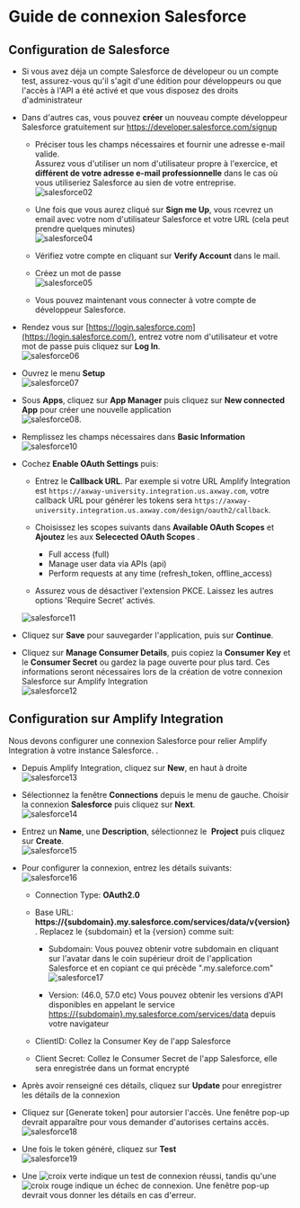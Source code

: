 # Guide de connexion Salesforce

## Configuration de Salesforce

- Si vous avez déja un compte Salesforce de dévelopeur ou un compte test, assurez-vous qu'il s'agit d'une édition pour développeurs ou que l'accès à l'API a été activé et que vous disposez des droits d'administrateur
- Dans d'autres cas, vous pouvez **créer** un nouveau compte développeur Salesforce gratuitement sur <https://developer.salesforce.com/signup>
  - Préciser tous les champs nécessaires et fournir une adresse e-mail valide. \
  Assurez vous d'utiliser un nom d'utilisateur propre à l'exercice, et **différent de votre adresse e-mail professionnelle** dans le cas où vous utiliseriez Salesforce au sien de votre entreprise. \
  ![salesforce02](../assets/salesforce-connection/salesforce02.png)

  - Une fois que vous aurez cliqué sur **Sign me Up**, vous rcevrez un email avec votre nom d'utilisateur Salesforce et votre URL (cela peut prendre quelques minutes) \
  ![salesforce04](../assets/salesforce-connection/salesforce04.png)

  - Vérifiez votre compte en cliquant sur **Verify Account** dans le mail.

  - Créez un mot de passe \
  ![salesforce05](../assets/salesforce-connection/salesforce05.png)

  - Vous pouvez maintenant vous connecter à votre compte de développeur Salesforce.

- Rendez vous sur [https://login.salesforce.com](https://login.salesforce.com/),  entrez votre nom d'utilisateur et votre mot de passe puis cliquez sur **Log In**. \
  ![salesforce06](../assets/salesforce-connection/salesforce06.png)

- Ouvrez le menu **Setup** \
  ![salesforce07](../assets/salesforce-connection/salesforce07.png)

- Sous **Apps**, cliquez sur **App Manager** puis cliquez sur  **New connected App** pour créer une nouvelle application \
  ![salesforce08](../assets/salesforce-connection/salesforce09.png).

- Remplissez les champs nécessaires dans **Basic Information** \
  ![salesforce10](../assets/salesforce-connection/salesforce10.png)

- Cochez  **Enable OAuth Settings** puis:
  - Entrez le **Callback URL**. Par exemple si votre URL Amplify Integration est `https://axway-university.integration.us.axway.com`, votre callback URL pour générer les tokens sera `https://axway-university.integration.us.axway.com/design/oauth2/callback`.
  - Choisissez les scopes suivants dans **Available OAuth Scopes** et **Ajoutez** les aux **Selecected OAuth Scopes** .
    - Full access (full)
    - Manage user data via APIs (api)
    - Perform requests at any time (refresh_token, offline_access)

  - Assurez vous de désactiver l'extension PKCE. Laissez les autres options 'Require Secret' activés.

  ![salesforce11](../assets/salesforce-connection/salesforce11.png)

- Cliquez sur **Save** pour sauvegarder l'application, puis sur **Continue**.

- Cliquez sur **Manage Consumer Details**, puis copiez la **Consumer Key** et le  **Consumer Secret** ou gardez la page ouverte pour plus tard. Ces informations seront nécessaires lors de la création de votre connexion Salesforce sur Amplify Integration \
  ![salesforce12](../assets/salesforce-connection/salesforce12.png)

## Configuration sur Amplify Integration

Nous devons configurer une connexion Salesforce pour relier Amplify Integration à votre instance Salesforce. .

- Depuis Amplify Integration, cliquez sur **New**, en haut à droite \
![salesforce13](../assets/salesforce-connection/salesforce13.png)

- Sélectionnez la fenêtre **Connections** depuis le menu de gauche. Choisir la connexion **Salesforce** puis cliquez sur **Next**. \
![salesforce14](../assets/salesforce-connection/salesforce14.png)

- Entrez un **Name**, une **Description**, sélectionnez le  **Project** puis cliquez sur **Create**. \
![salesforce15](../assets/salesforce-connection/salesforce15.png)

- Pour configurer la connexion, entrez les détails suivants:\
![salesforce16](../assets/salesforce-connection/salesforce16.png)

  - Connection Type: **OAuth2.0** 

  - Base URL:  **https://{subdomain}.my.salesforce.com/services/data/v{version}**. Replacez le {subdomain} et la  {version} comme suit: 

    - Subdomain: Vous pouvez obtenir votre subdomain en cliquant sur l'avatar dans le coin supérieur droit de l'application Salesforce et en copiant ce qui précède ".my.saleforce.com"
      ![salesforce17](../assets/salesforce-connection/salesforce17.png)

    - Version: (46.0, 57.0 etc)  Vous pouvez obtenir les versions d'API disponibles en appelant le service <https://{subdomain}.my.salesforce.com/services/data> depuis votre navigateur

  - ClientID: Collez la Consumer Key de l'app Salesforce
  - Client Secret: Collez le Consumer Secret de l'app Salesforce, elle sera enregistrée dans un format encrypté

- Après avoir renseigné ces détails, cliquez sur **Update** pour enregistrer les détails de la connexion 

- Cliquez sur [Generate token] pour autorsier l'accès. Une fenêtre pop-up devrait apparaître pour vous demander d'autorises certains accès. \
![salesforce18](../assets/salesforce-connection/salesforce18.png)

- Une fois le token généré, cliquez sur **Test** \
![salesforce19](../assets/salesforce-connection/salesforce19.png)

- Une ![croix verte](../assets/salesforce-connection/test-greencheck.png) indique un test de connexion réussi, tandis qu'une ![ croix rouge](../assets/salesforce-connection/test-redmark.png) indique un échec de connexion. Une fenêtre pop-up devrait vous donner les détails en cas d'erreur.
